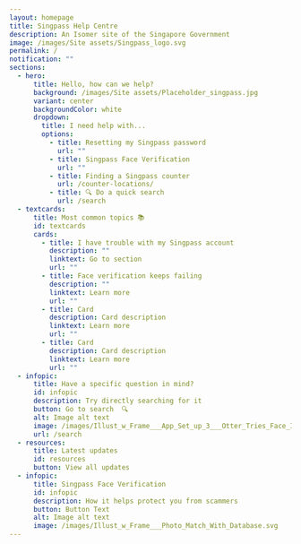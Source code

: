 ```yaml
---
layout: homepage
title: Singpass Help Centre
description: An Isomer site of the Singapore Government
image: /images/Site assets/Singpass_logo.svg
permalink: /
notification: ""
sections:
  - hero:
      title: Hello, how can we help?
      background: /images/Site assets/Placeholder_singpass.jpg
      variant: center
      backgroundColor: white
      dropdown:
        title: I need help with...
        options:
          - title: Resetting my Singpass password
            url: ""
          - title: Singpass Face Verification
            url: ""
          - title: Finding a Singpass counter
            url: /counter-locations/
          - title: 🔍 Do a quick search
            url: /search
  - textcards:
      title: Most common topics 📚
      id: textcards
      cards:
        - title: I have trouble with my Singpass account
          description: ""
          linktext: Go to section
          url: ""
        - title: Face verification keeps failing
          description: ""
          linktext: Learn more
          url: ""
        - title: Card
          description: Card description
          linktext: Learn more
          url: ""
        - title: Card
          description: Card description
          linktext: Learn more
          url: ""
  - infopic:
      title: Have a specific question in mind?
      id: infopic
      description: Try directly searching for it
      button: Go to search  🔍
      alt: Image alt text
      image: /images/Illust_w_Frame___App_Set_up_3___Otter_Tries_Face_ID.svg
      url: /search
  - resources:
      title: Latest updates
      id: resources
      button: View all updates
  - infopic:
      title: Singpass Face Verification
      id: infopic
      description: How it helps protect you from scammers
      button: Button Text
      alt: Image alt text
      image: /images/Illust_w_Frame___Photo_Match_With_Database.svg
---
```

